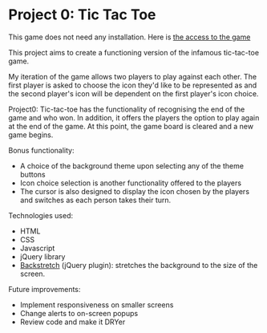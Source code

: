 # Project 0: Tic Tac Toe


This game does not need any installation. Here is [the access to the game]( https://zabrinatan.github.io/tic-tac-toe/)

This project aims to create a functioning version of the infamous tic-tac-toe game.

My iteration of the game allows two players to play against each other. The first player is asked to choose the icon they'd like to be represented as and the second player's icon will be dependent on the first player's icon choice.

Project0: Tic-tac-toe has the functionality of recognising the end of the game and who won. In addition, it offers the players the option to play again at the end of the game. At this point, the game board is cleared and a new game begins.

Bonus functionality:
* A choice of the background theme upon selecting any of the theme buttons
* Icon choice selection is another functionality offered to the players
* The cursor is also designed to display the icon chosen by the players and switches as each person takes their turn.

Technologies used:
- HTML
- CSS
- Javascript
- jQuery library
- [Backstretch](http://www.jquery-backstretch.com/) (jQuery plugin): stretches the background to the size of the screen.

Future improvements:
- Implement responsiveness on smaller screens
- Change alerts to on-screen popups
- Review code and make it DRYer
